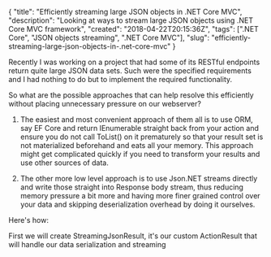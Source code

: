 
{
"title": "Efficiently streaming large JSON objects in .NET Core MVC",
"description": "Looking at ways to stream large JSON objects using .NET Core MVC framework",
"created": "2018-04-22T20:15:36Z",
"tags": [".NET Core", "JSON objects streaming", ".NET Core MVC"],
"slug": "efficiently-streaming-large-json-objects-in-.net-core-mvc"
}

Recently I was working on a project that had some of its
RESTful endpoints return quite large JSON data sets. 
Such were the specified requirements and I had nothing to do but 
to implement the required functionality.

So what are the possible approaches that can help resolve this 
efficiently without placing unnecessary pressure on our webserver?

1. The easiest and most convenient approach of them all is to 
use ORM, say EF Core and return IEnumerable straight back from your 
action and ensure you do not call ToList() on it prematurely so that
your result set is not materialized beforehand and eats all your memory.
This approach might get complicated quickly if you need to transform your results and
use other sources of data.

2. The other more low level approach is to use Json.NET streams directly and write
those straight into Response body stream, thus reducing memory pressure
a bit more and having more finer grained control over your data
and skipping deserialization overhead by doing it ourselves.

Here's how:

First we will create StreamingJsonResult, it's our custom ActionResult
that will handle our data serialization and streaming 


